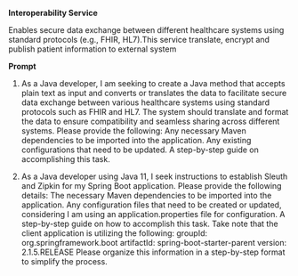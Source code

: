 **Interoperability Service**

Enables secure data exchange between different healthcare systems using standard protocols (e.g., FHIR, HL7).This service translate, encrypt and publish patient information to external system

**Prompt**
1. As a Java developer, I am seeking to create a Java method that accepts plain text as input and converts or translates the data to facilitate secure data exchange between various healthcare systems using standard protocols such as FHIR and HL7. The system should translate and format the data to ensure compatibility and seamless sharing across different systems. Please provide the following:
    Any necessary Maven dependencies to be imported into the application.
    Any existing configurations that need to be updated.
    A step-by-step guide on accomplishing this task.

2. As a Java developer using Java 11, I seek instructions to establish Sleuth and Zipkin for my Spring Boot application. Please provide the following details:
  The necessary Maven dependencies to be imported into the application.
  Any configuration files that need to be created or updated, considering I am using an application.properties file for configuration.
  A step-by-step guide on how to accomplish this task.
  Take note that the client application is utilizing the following:
    groupId: org.springframework.boot
    artifactId: spring-boot-starter-parent
    version: 2.1.5.RELEASE
  Please organize this information in a step-by-step format to simplify the process.

     
